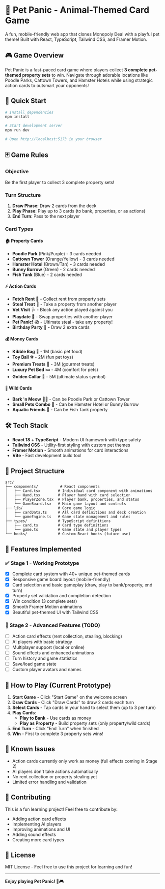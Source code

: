 # 🐾 Pet Panic - Animal-Themed Card Game

A fun, mobile-friendly web app that clones Monopoly Deal with a playful pet theme! Built with React, TypeScript, Tailwind CSS, and Framer Motion.

## 🎮 Game Overview

Pet Panic is a fast-paced card game where players collect **3 complete pet-themed property sets** to win. Navigate through adorable locations like Poodle Parks, Cattown Towers, and Hamster Hotels while using strategic action cards to outsmart your opponents!

## 🚀 Quick Start

```bash
# Install dependencies
npm install

# Start development server
npm run dev

# Open http://localhost:5173 in your browser
```

## 🃏 Game Rules

### Objective
Be the first player to collect 3 complete property sets!

### Turn Structure
1. **Draw Phase**: Draw 2 cards from the deck
2. **Play Phase**: Play up to 3 cards (to bank, properties, or as actions)
3. **End Turn**: Pass to the next player

### Card Types

#### 🏠 Property Cards
- **Poodle Park** (Pink/Purple) - 3 cards needed
- **Cattown Tower** (Orange/Yellow) - 3 cards needed  
- **Hamster Hotel** (Brown/Tan) - 3 cards needed
- **Bunny Burrow** (Green) - 2 cards needed
- **Fish Tank** (Blue) - 2 cards needed

#### ⚡ Action Cards
- **Fetch Rent** 🦴 - Collect rent from property sets
- **Steal Treat** 🍖 - Take a property from another player
- **Vet Visit** 🩺 - Block any action played against you
- **Playdate** 🤝 - Swap properties with another player
- **Pet Panic!** 😱 - Ultimate steal - take any property!
- **Birthday Party** 🎂 - Draw 2 extra cards

#### 💰 Money Cards
- **Kibble Bag** 🥣 - 1M (basic pet food)
- **Toy Ball** ⚽ - 2M (fun pet toys)
- **Premium Treats** 🍖 - 3M (gourmet treats)
- **Luxury Pet Bed** 🛏️ - 4M (comfort for pets)
- **Golden Collar** 👑 - 5M (ultimate status symbol)

#### 🌟 Wild Cards
- **Bark 'n Meow** 🐕‍🦺 - Can be Poodle Park or Cattown Tower
- **Small Pets Combo** 🐹 - Can be Hamster Hotel or Bunny Burrow
- **Aquatic Friends** 🐠 - Can be Fish Tank property

## 🛠️ Tech Stack

- **React 18** + **TypeScript** - Modern UI framework with type safety
- **Tailwind CSS** - Utility-first styling with custom pet themes
- **Framer Motion** - Smooth animations for card interactions
- **Vite** - Fast development build tool

## 📁 Project Structure

```
src/
├── components/          # React components
│   ├── Card.tsx        # Individual card component with animations
│   ├── Hand.tsx        # Player hand with card selection
│   ├── PlayerZone.tsx  # Player bank, properties, and status
│   └── GameBoard.tsx   # Main game layout and controls
├── lib/                # Core game logic
│   ├── cardData.ts     # All card definitions and deck creation
│   └── gameEngine.ts   # Game state management and rules
├── types/              # TypeScript definitions
│   ├── card.ts         # Card type definitions
│   └── game.ts         # Game state and player types
└── hooks/              # Custom React hooks (future use)
```

## 🎨 Features Implemented

### ✅ Stage 1 - Working Prototype
- [x] Complete card system with 40+ unique pet-themed cards
- [x] Responsive game board layout (mobile-friendly)
- [x] Card selection and basic gameplay (draw, play to bank/property, end turn)
- [x] Property set validation and completion detection
- [x] Win condition (3 complete sets)
- [x] Smooth Framer Motion animations
- [x] Beautiful pet-themed UI with Tailwind CSS

### 🚧 Stage 2 - Advanced Features (TODO)
- [ ] Action card effects (rent collection, stealing, blocking)
- [ ] AI players with basic strategy
- [ ] Multiplayer support (local or online)
- [ ] Sound effects and enhanced animations
- [ ] Turn history and game statistics
- [ ] Save/load game state
- [ ] Custom player avatars and names

## 🎯 How to Play (Current Prototype)

1. **Start Game** - Click "Start Game" on the welcome screen
2. **Draw Cards** - Click "Draw Cards" to draw 2 cards each turn
3. **Select Cards** - Tap cards in your hand to select them (up to 3 per turn)
4. **Play Cards**:
   - **Play to Bank** - Use cards as money
   - **Play as Property** - Build property sets (only property/wild cards)
5. **End Turn** - Click "End Turn" when finished
6. **Win** - First to complete 3 property sets wins!

## 🐛 Known Issues

- Action cards currently only work as money (full effects coming in Stage 2)
- AI players don't take actions automatically
- No rent collection or property stealing yet
- Limited error handling and validation

## 🤝 Contributing

This is a fun learning project! Feel free to contribute by:
- Adding action card effects
- Implementing AI players
- Improving animations and UI
- Adding sound effects
- Creating more card types

## 📝 License

MIT License - Feel free to use this project for learning and fun!

---

**Enjoy playing Pet Panic! 🐾🎮**
